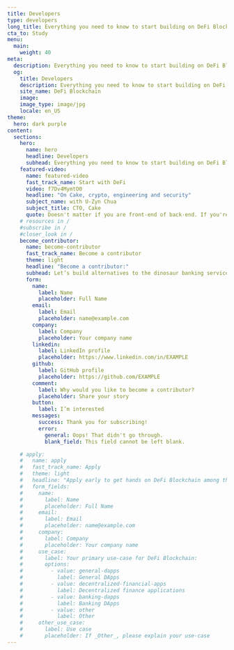 ```yaml
---
title: Developers
type: developers
long_title: Everything you need to know to start building on DeFi Blockchain.
cta_to: Study
menu:
  main:
    weight: 40
meta:
  description: Everything you need to know to start building on DeFi Blockchain.
  og:
    title: Developers
    description: Everything you need to know to start building on DeFi Blockchain.
    site_name: DeFi Blockchain
    image: 
    image_type: image/jpg
    locale: en_US
theme:
  hero: dark purple
content:
  sections:
    hero:
      name: hero
      headline: Developers
      subhead: Everything you need to know to start building on DeFi Blockchain.
    featured-video:
      name: featured-video
      fast_track_name: Start with DeFi
      video: f7Dv4MymtO0
      headline: "On Cake, crypto, engineering and security"
      subject_name: with U-Zyn Chua
      subject_title: CTO, Cake
      quote: Doesn't matter if you are front-end of back-end. If you're a JavaScript developer, and a good one, drop me a note, and we can talk.
    # resources in /
    #subscribe in /
    #closer_look in /
    become_contributor:
      name: become-contributor
      fast_track_name: Become a contributor
      theme: light
      headline: "Become a contributor:"
      subhead: Let’s build alternatives to the dinosaur banking services together!
      form:
        name:
          label: Name
          placeholder: Full Name
        email:
          label: Email
          placeholder: name@example.com
        company:
          label: Company
          placeholder: Your company name
        linkedin:
          label: LinkedIn profile
          placeholder: https://www.linkedin.com/in/EXAMPLE
        github:
          label: GitHub profile
          placeholder: https://github.com/EXAMPLE
        comment:
          label: Why would you like to become a contributor?
          placeholder: Share your story
        button:
          label: I’m interested
        messages:
          success: Thank you for subscribing!
          error: 
            general: Oops! That didn't go through.
            blank_field: This field cannot be left blank.

    # apply:
    #   name: apply
    #   fast_track_name: Apply
    #   theme: light
    #   headline: "Apply early to get hands on DeFi Blockchain among the first:"
    #   form_fields:
    #     name:
    #       label: Name
    #       placeholder: Full Name
    #     email:
    #       label: Email
    #       placeholder: name@example.com
    #     company:
    #       label: Company
    #       placeholder: Your company name
    #     use_case:
    #       label: Your primary use-case for DeFi Blockchain:
    #       options:
    #         - value: general-dapps
    #           label: General DApps
    #         - value: decentralized-financial-apps
    #           label: Decentralized finance applications
    #         - value: banking-dapps
    #           label: Banking DApps
    #         - value: other
    #           label: Other
    #     other_use_case:
    #       label: Use case
    #       placeholder: If _Other_, please explain your use-case
---
```

